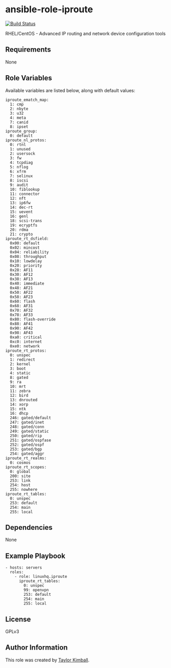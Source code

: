 # ansible-role-iproute

[![Build Status](https://travis-ci.org/linuxhq/ansible-role-iproute.svg?branch=master)](https://travis-ci.org/linuxhq/ansible-role-iproute)

RHEL/CentOS - Advanced IP routing and network device configuration tools

## Requirements

None

## Role Variables

Available variables are listed below, along with default values:

    iproute_ematch_map:
      1: cmp
      2: nbyte
      3: u32
      4: meta
      7: canid
      8: ipset
    iproute_group:
      0: default
    iproute_nl_protos:
      0: rtnl
      1: unused
      2: usersock
      3: fw
      4: tcpdiag
      5: nflog
      6: xfrm
      7: selinux
      8: iscsi
      9: audit
      10: fiblookup
      11: connector
      12: nft
      13: ip6fw
      14: dec-rt
      15: uevent
      16: genl
      18: scsi-trans
      19: ecryptfs
      20: rdma
      21: crypto
    iproute_rt_dsfield:
      0x00: default
      0x02: mincost
      0x04: reliability
      0x08: throughput
      0x10: lowdelay
      0x20: priority
      0x28: AF11
      0x30: AF12
      0x38: AF13
      0x40: immediate
      0x48: AF21
      0x50: AF22
      0x58: AF23
      0x60: flash
      0x68: AF31
      0x70: AF32
      0x78: AF33
      0x80: flash-override
      0x88: AF41
      0x90: AF42
      0x98: AF43
      0xa0: critical
      0xc0: internet
      0xe0: network
    iproute_rt_protos:
      0: unspec
      1: redirect
      2: kernel
      3: boot
      4: static
      8: gated
      9: ra
      10: mrt
      11: zebra
      12: bird
      13: dnrouted
      14: xorp
      15: ntk
      16: dhcp
      246: gated/default
      247: gated/inet
      248: gated/conn
      249: gated/static
      250: gated/rip
      251: gated/ospfase
      252: gated/ospf
      253: gated/bgp
      254: gated/aggr
    iproute_rt_realms:
      0: cosmos
    iproute_rt_scopes:
      0: global
      200: site
      253: link
      254: host
      255: nowhere
    iproute_rt_tables:
      0: unspec
      253: default
      254: main
      255: local

## Dependencies

None

## Example Playbook

    - hosts: servers
      roles:
        - role: linuxhq.iproute
          iproute_rt_tables:
            0: unspec
            99: openvpn
            253: default
            254: main
            255: local

## License

GPLv3

## Author Information

This role was created by [Taylor Kimball](http://www.linuxhq.org).
